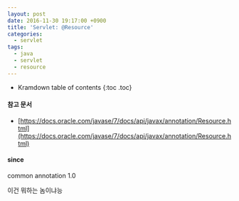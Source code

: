 ```yaml
---
layout: post
date: 2016-11-30 19:17:00 +0900
title: 'Servlet: @Resource'
categories:
  - servlet
tags:
  - java
  - servlet
  - resource
---
```


* Kramdown table of contents
{:toc .toc}

#### 참고 문서

- [https://docs.oracle.com/javase/7/docs/api/javax/annotation/Resource.html](https://docs.oracle.com/javase/7/docs/api/javax/annotation/Resource.html)

#### since

common annotation 1.0



이건 뭐하는 놈이냐능
